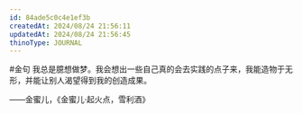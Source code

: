 ```yaml
---
id: 84ade5c0c4e1ef3b
createdAt: 2024/08/24 21:56:11
updatedAt: 2024/08/24 21:56:45
thinoType: JOURNAL
---
```

#金句 我总是臆想做梦。我会想出一些自己真的会去实践的点子来，我能造物于无形，并能让别人渴望得到我的创造成果。

——金蜜儿，《金蜜儿·起火点，雪利酒》